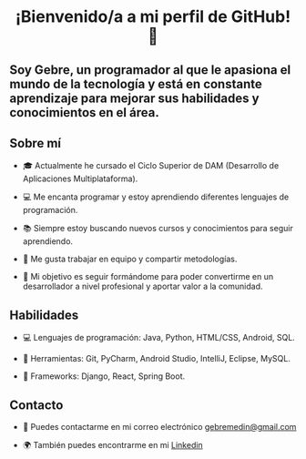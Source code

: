 <h1 align="center">¡Bienvenido/a a mi perfil de GitHub! 👋</h1>
<h2> Soy Gebre, un programador al que le apasiona el mundo de la tecnología y está en constante aprendizaje para mejorar sus habilidades y conocimientos en el área.</h2>

<h2>Sobre mí</h2>

-  🎓 Actualmente he cursado el Ciclo Superior de DAM (Desarrollo de Aplicaciones Multiplataforma).

-  💻 Me encanta programar y estoy aprendiendo diferentes lenguajes de programación.
  
-  📚 Siempre estoy buscando nuevos cursos y conocimientos para seguir aprendiendo.
  
-  🤝 Me gusta trabajar en equipo y compartir metodologías.
  
-  🚀 Mi objetivo es seguir formándome para poder convertirme en un desarrollador a nivel profesional y aportar valor a la comunidad.
  
<h2>Habilidades</h2>

-  💻 Lenguajes de programación: Java, Python, HTML/CSS, Android, SQL.

-  🧰 Herramientas: Git, PyCharm, Android Studio, IntelliJ, Eclipse, MySQL.
  
-  🚀 Frameworks: Django, React, Spring Boot.
  
<h2>Contacto</h2>

-  📧 Puedes contactarme en mi correo electrónico gebremedin@gmail.com

-  🌍 También puedes encontrarme en mi [Linkedin](https://www.linkedin.com/in/gebremedin-guti%C3%A9rrez-l%C3%B3pez-1153ba205/)

